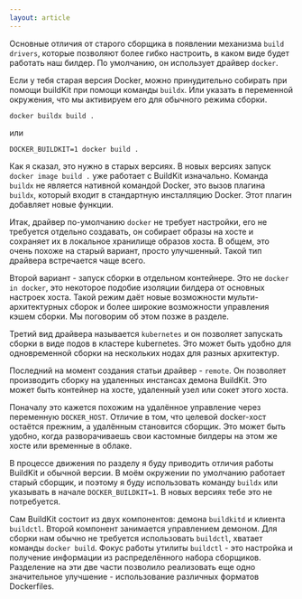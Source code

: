 ```yaml
---
layout: article
---
```

Основные отличия от старого сборщика в появлении механизма `build drivers`, которые позволяют более гибко настроить, в каком виде будет работать наш билдер. По умолчанию, он использует драйвер `docker`.

Если у тебя старая версия Docker, можно принудительно собирать при помощи buildKit при помощи команды `buildx`. Или указать в переменной окружения, что мы активируем его для обычного режима сборки.

```
docker buildx build .
```

или

```
DOCKER_BUILDKIT=1 docker build .
```

Как я сказал, это нужно в старых версиях. В новых версиях запуск `docker image build .` уже работает с BuildKit изначально. Команда `buildx` не является нативной командой Docker, это вызов плагина `buildx`, который входит в стандартную инсталляцию Docker. Этот плагин добавляет новые функции.

Итак, драйвер по-умолчанию `docker` не требует настройки, его не требуется отдельно создавать, он собирает образы на хосте и сохраняет их в локальное хранилище образов хоста. В общем, это очень похоже на старый вариант, просто улучшенный. Такой тип драйвера встречается чаще всего.

Второй вариант - запуск сборки в отдельном контейнере. Это не `docker in docker`, это некоторое подобие изоляции билдера от основных настроек хоста. Такой режим даёт новые возможности мульти-архитектурных сборок и более широкие возможности управления кэшем сборки. Мы поговорим об этом позже в разделе.

Третий вид драйвера называется `kubernetes` и он позволяет запускать сборки в виде подов в кластере kubernetes. Это может быть удобно для одновременной сборки на нескольких нодах для разных архитектур.

Последний на момент создания статьи драйвер - `remote`. Он позволяет производить сборку на удаленных инстансах демона BuildKit. Это может быть контейнер на хосте, удаленный узел или сокет этого хоста. 

Поначалу это кажется похожим на удалённое управление через переменную `DOCKER_HOST`. Отличие в том, что целевой docker-хост остаётся прежним, а удалённым становится сборщик. Это может быть удобно, когда разворачиваешь свои кастомные билдеры на этом же хосте или временные в облаке.

В процессе движения по разделу я буду приводить отличия работы BuildKit и обычной версии. В моём окружении по умолчанию работает старый сборщик, и поэтому я буду использовать команду `buildx` или указывать в начале `DOCKER_BUILDKIT=1`. В новых версиях тебе это не потребуется.

Сам BuildKit состоит из двух компонентов: демона `buildkitd` и клиента `buildctl`. Второй компонент занимается управлением демоном. Для сборки нам обычно не требуется использовать `buildctl`, хватает команды `docker build`. Фокус работы утилиты `buildctl` - это настройка и получение информации из распределённого набора сборщиков. Разделение на эти две части позволило реализовать еще одно значительное улучшение - использование различных форматов Dockerfiles.

